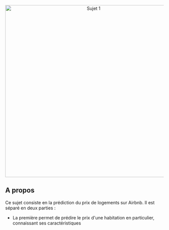 
<div align="center">
  <p>
    <img src="" width="546" alt="Sujet 1" />
  </p>
</div>

## A propos

Ce sujet consiste en la prédiction du prix de logements sur Airbnb. Il est séparé en deux parties : 
* La première permet de prédire le prix d'une habitation en particulier, connaissant ses caractéristiques
* La deuxième, bonus, permet d'évaluer la performance du modèle de prédiction

## Pour commencer

### Prérequis

* gcc (ou un autre compilateur en C)
* Un ordinateur sous Linux (l'application a été testée sur Ubuntu 20.04.5)

### Mise en place lors de la première utilisation

1. Ouvrez un terminal et placez-vous dans le répertoire dans lequel se trouvent le Makefile et les fichiers .c et .h
2. Compilez à l'aide du Makefile
   ```console
   make
   ```
3. (Optionnel) Supprimez les fichiers .o
   ```console
   make clean
   ```

## Usage

Peu importe la partie qu'on veut lancer, il faut commencer par exécuter le fichier généré avec le Makefile
   ```console
   ./airbnb
   ```
Le terminal affichera ainsi :
   ```console
   Quelle partie voulez-vous lancer ?
   [1] Partie 1 - Prédiction du prix
   [2] Partie 2 - Evaluation de la performance du modèle
   ```

### Pour estimer le prix d'un logement

1. Tapez 1 et appuyez sur Entrée
2. Suivez les instructions affichées par le terminal : renseignez le nombre d'hôtes, le nombre de chambres, et le nombre de lits que votre logement comporte
3. Le terminal affichera le prix estimé obtenu et sa fiabilité

### Pour trouver un k tel que les performances du modèles soient optimales

1. Tapez 2 et appuyez sur Entrée
2. Le terminal commencera à chercher k, 30 par 30, entre 20 et 500, tel que le MAE est le plus faible. Ensuite, il cherchera entre k + 1 et k + 29. Une fois terminé, il affichera le k obtenu

## Options supplémentaires

Plusieurs constantes sont définies par défaut dans le fichier airbnb.h et sont modifiables au besoin.

* `NOMBRELOGEMENTS` correspond au nombre de logements qu'on va utiliser pour prédire le prix (par défaut 500)
* `DEBUT` correspond au k auquel commencer la recherche du k optimal (par défaut 20)
* `FIN` correspond au k auquel arrêter la recherche du k optimal (par défaut 500)
* `PAS` correspond au pas du k pendant la recherche du k optimal (par défaut 30)
* `TAILLEBARRECHARGEMENT` correspond au nombre de caractères constituant la barre de chargement pendant la recherche (par défaut 50)